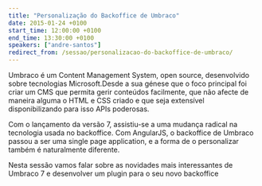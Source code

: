 ```yaml
---
title: "Personalização do Backoffice de Umbraco"
date: 2015-01-24 +0100
start_time: 12:00:00 +0100
end_time: 13:30:00 +0100
speakers: ["andre-santos"]
redirect_from: /sessao/personalizacao-do-backoffice-de-umbraco/
---
```

Umbraco é um Content Management System, open source, desenvolvido sobre tecnologias Microsoft.Desde a sua génese que o foco principal foi criar um CMS que permita gerir conteúdos facilmente, que não afecte de maneira alguma o HTML e CSS criado e que seja extensível disponibilizando para isso APIs poderosas.

Com o lançamento da versão 7, assistiu-se a uma mudança radical na tecnologia usada no backoffice. Com AngularJS, o backoffice de Umbraco passou a ser uma single page application, e a forma de o personalizar também é naturalmente diferente.

Nesta sessão vamos falar sobre as novidades mais interessantes de Umbraco 7 e desenvolver um plugin para o seu novo backoffice

